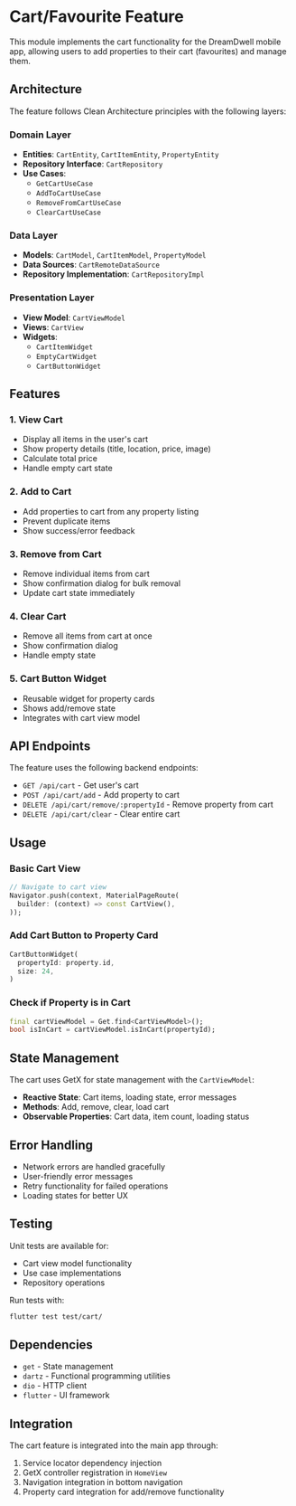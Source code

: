 # Cart/Favourite Feature

This module implements the cart functionality for the DreamDwell mobile app, allowing users to add properties to their cart (favourites) and manage them.

## Architecture

The feature follows Clean Architecture principles with the following layers:

### Domain Layer
- **Entities**: `CartEntity`, `CartItemEntity`, `PropertyEntity`
- **Repository Interface**: `CartRepository`
- **Use Cases**: 
  - `GetCartUseCase`
  - `AddToCartUseCase`
  - `RemoveFromCartUseCase`
  - `ClearCartUseCase`

### Data Layer
- **Models**: `CartModel`, `CartItemModel`, `PropertyModel`
- **Data Sources**: `CartRemoteDataSource`
- **Repository Implementation**: `CartRepositoryImpl`

### Presentation Layer
- **View Model**: `CartViewModel`
- **Views**: `CartView`
- **Widgets**: 
  - `CartItemWidget`
  - `EmptyCartWidget`
  - `CartButtonWidget`

## Features

### 1. View Cart
- Display all items in the user's cart
- Show property details (title, location, price, image)
- Calculate total price
- Handle empty cart state

### 2. Add to Cart
- Add properties to cart from any property listing
- Prevent duplicate items
- Show success/error feedback

### 3. Remove from Cart
- Remove individual items from cart
- Show confirmation dialog for bulk removal
- Update cart state immediately

### 4. Clear Cart
- Remove all items from cart at once
- Show confirmation dialog
- Handle empty state

### 5. Cart Button Widget
- Reusable widget for property cards
- Shows add/remove state
- Integrates with cart view model

## API Endpoints

The feature uses the following backend endpoints:

- `GET /api/cart` - Get user's cart
- `POST /api/cart/add` - Add property to cart
- `DELETE /api/cart/remove/:propertyId` - Remove property from cart
- `DELETE /api/cart/clear` - Clear entire cart

## Usage

### Basic Cart View
```dart
// Navigate to cart view
Navigator.push(context, MaterialPageRoute(
  builder: (context) => const CartView(),
));
```

### Add Cart Button to Property Card
```dart
CartButtonWidget(
  propertyId: property.id,
  size: 24,
)
```

### Check if Property is in Cart
```dart
final cartViewModel = Get.find<CartViewModel>();
bool isInCart = cartViewModel.isInCart(propertyId);
```

## State Management

The cart uses GetX for state management with the `CartViewModel`:

- **Reactive State**: Cart items, loading state, error messages
- **Methods**: Add, remove, clear, load cart
- **Observable Properties**: Cart data, item count, loading status

## Error Handling

- Network errors are handled gracefully
- User-friendly error messages
- Retry functionality for failed operations
- Loading states for better UX

## Testing

Unit tests are available for:
- Cart view model functionality
- Use case implementations
- Repository operations

Run tests with:
```bash
flutter test test/cart/
```

## Dependencies

- `get` - State management
- `dartz` - Functional programming utilities
- `dio` - HTTP client
- `flutter` - UI framework

## Integration

The cart feature is integrated into the main app through:
1. Service locator dependency injection
2. GetX controller registration in `HomeView`
3. Navigation integration in bottom navigation
4. Property card integration for add/remove functionality 
